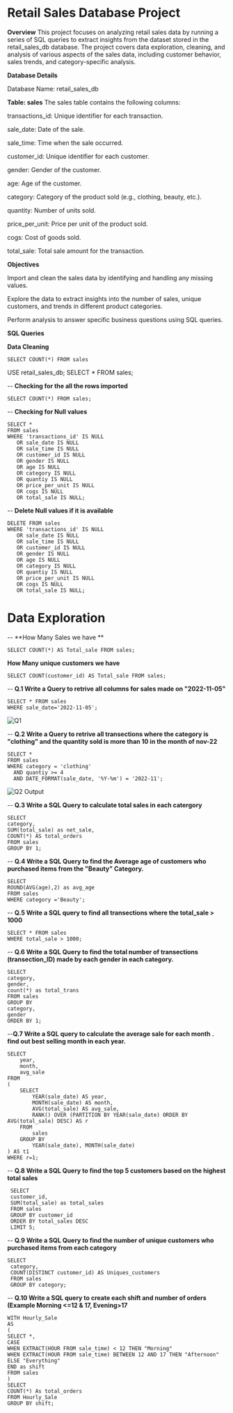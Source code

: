 # Retail Sales Database Project

**Overview**
This project focuses on analyzing retail sales data by running a series of SQL queries to extract insights from the dataset stored in the retail_sales_db database. The project covers data exploration, cleaning, and analysis of various aspects of the sales data, including customer behavior, sales trends, and category-specific analysis.

**Database Details**

Database Name: retail_sales_db

**Table: sales**
The sales table contains the following columns:

transactions_id: Unique identifier for each transaction.

sale_date: Date of the sale.

sale_time: Time when the sale occurred.

customer_id: Unique identifier for each customer.

gender: Gender of the customer.

age: Age of the customer.

category: Category of the product sold (e.g., clothing, beauty, etc.).

quantity: Number of units sold.

price_per_unit: Price per unit of the product sold.

cogs: Cost of goods sold.

total_sale: Total sale amount for the transaction.

**Objectives**

Import and clean the sales data by identifying and handling any missing values.

Explore the data to extract insights into the number of sales, unique customers, and trends in different product categories.

Perform analysis to answer specific business questions using SQL queries.

**SQL Queries**

**Data Cleaning**

```
SELECT COUNT(*) FROM sales
```
USE retail_sales_db;
SELECT * FROM sales;

-- **Checking for the all the rows imported**
```
SELECT COUNT(*) FROM sales;
```
-- **Checking for Null values**
```
SELECT * 
FROM sales
WHERE '﻿transactions_id' IS NULL
   OR sale_date IS NULL
   OR sale_time IS NULL
   OR customer_id IS NULL
   OR gender IS NULL
   OR age IS NULL
   OR category IS NULL
   OR quantiy IS NULL
   OR price_per_unit IS NULL
   OR cogs IS NULL
   OR total_sale IS NULL;
```

-- **Delete Null values if it is available**
```
DELETE FROM sales
WHERE '﻿transactions_id' IS NULL
   OR sale_date IS NULL
   OR sale_time IS NULL
   OR customer_id IS NULL
   OR gender IS NULL
   OR age IS NULL
   OR category IS NULL
   OR quantiy IS NULL
   OR price_per_unit IS NULL
   OR cogs IS NULL
   OR total_sale IS NULL;
```
   
   # Data Exploration
   -- **How Many Sales we have **
   ```
   SELECT COUNT(*) AS Total_sale FROM sales;
```
   
   **How Many unique customers we have**
   ```
   SELECT COUNT(customer_id) AS Total_sale FROM sales;
   ```
-- **Q.1 Write a Query to retrive all columns for sales made on "2022-11-05"**
```
SELECT * FROM sales
WHERE sale_date='2022-11-05';
```
![Q1](https://github.com/user-attachments/assets/88ef26b8-69e5-409f-bf38-d6cf9d027742)

-- **Q.2 Write a Query to retrive all transections where the category is "clothing" and the quantity sold is more than 10 in the month of nov-22**
```
SELECT * 
FROM sales
WHERE category = 'clothing' 
  AND quantiy >= 4
  AND DATE_FORMAT(sale_date, '%Y-%m') = '2022-11';
  ```
![Q2 Output](https://github.com/user-attachments/assets/13f2bc73-b734-4506-a9dc-87ec7c712e79)

-- **Q.3 Write a SQL Query to calculate total sales in each catergory**
```
SELECT 
category,
SUM(total_sale) as net_sale,
COUNT(*) AS total_orders
FROM sales
GROUP BY 1;
```
-- **Q.4 Write a SQL Query to find the Average age of customers who purchased items from the "Beauty" Category.**
```
SELECT 
ROUND(AVG(age),2) as avg_age
FROM sales
WHERE category ='Beauty';
```
-- **Q.5 Write a SQL query to find all transections where the total_sale > 1000**
```
SELECT * FROM sales
WHERE total_sale > 1000;
```
-- **Q.6 Write a SQL Query to find the total number of transections (transection_ID) made by each gender in each category.**
```
SELECT 
category,
gender,
count(*) as total_trans
FROM sales
GROUP BY 
category,
gender
ORDER BY 1;
```
--**Q.7 Write a SQL query to calculate the average sale for each month . find out best selling month in each year.**
```
SELECT 
    year,
    month,
    avg_sale
FROM
(
    SELECT 
        YEAR(sale_date) AS year,
        MONTH(sale_date) AS month,
        AVG(total_sale) AS avg_sale,
        RANK() OVER (PARTITION BY YEAR(sale_date) ORDER BY AVG(total_sale) DESC) AS r
    FROM 
        sales
    GROUP BY 
        YEAR(sale_date), MONTH(sale_date)
) AS t1
WHERE r=1;
```
-- **Q.8 Write a SQL Query to find the top 5 customers based on the highest total sales**
```
 SELECT 
 customer_id,
 SUM(total_sale) as total_sales
 FROM sales
 GROUP BY customer_id
 ORDER BY total_sales DESC
 LIMIT 5;
```
-- **Q.9 Write a SQL Query to find the number of unique customers who purchased items from each category**
```
SELECT 
 category,
 COUNT(DISTINCT customer_id) AS Uniques_customers
 FROM sales
 GROUP BY category;
```
-- **Q.10 Write a SQL query to create each shift and number of orders (Example Morning <=12 & 17, Evening>17**
```
WITH Hourly_Sale
AS
(
SELECT *,
CASE
WHEN EXTRACT(HOUR FROM sale_time) < 12 THEN "Morning"
WHEN EXTRACT(HOUR FROM sale_time) BETWEEN 12 AND 17 THEN "Afternoon"
ELSE "Everything"
END as shift
FROM sales
)
SELECT
COUNT(*) As total_orders
FROM Hourly_Sale
GROUP BY shift;
```

























